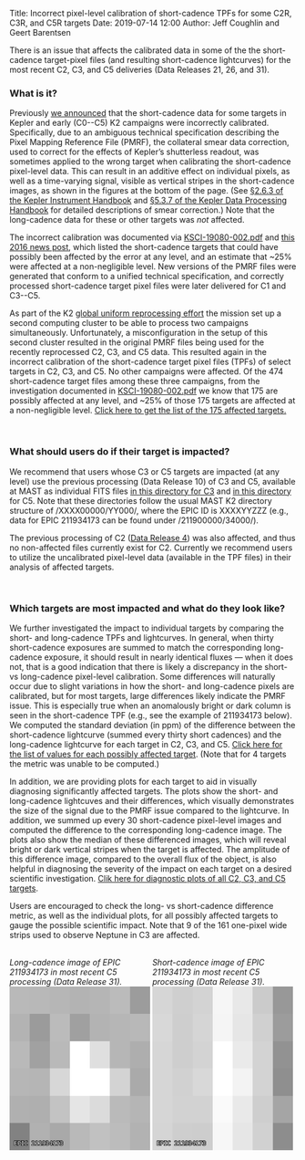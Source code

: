 Title: Incorrect pixel-level calibration of short-cadence TPFs for some C2R, C3R, and C5R targets
Date: 2019-07-14 12:00
Author: Jeff Coughlin and Geert Barentsen

There is an issue that affects the calibrated data in some of the the short-cadence target-pixel files (and resulting short-cadence lightcurves) for the most recent C2, C3, and C5 deliveries (Data Releases 21, 26, and 31).

### What is it?

Previously [we announced](problem-with-kepler-and-k2-short-cadence-pixel-calibration.html) that the short-cadence data for some targets in Kepler and early (C0--C5) K2 campaigns were incorrectly calibrated. Specifically, due to an ambiguous technical specification describing the Pixel Mapping Reference File (PMRF), the collateral smear data correction, used to correct for the effects of Kepler’s shutterless readout, was sometimes applied to the wrong target when calibrating the short-cadence pixel-level data. This can result in an additive effect on individual pixels, as well as a time-varying signal, visible as vertical stripes in the short-cadence images, as shown in the figures at the bottom of the page. (See [§2.6.3 of the Kepler Instrument Handbook](https://archive.stsci.edu/files/live/sites/mast/files/home/missions-and-data/kepler/_documents/KSCI-19033-002-instrument-hb.pdf#page=25) and [§5.3.7 of the Kepler Data Processing Handbook](https://archive.stsci.edu/files/live/sites/mast/files/home/missions-and-data/kepler/_documents/KSCI-19081-002-KDPH.pdf#page=120) for detailed descriptions of smear correction.) Note that the long-cadence data for these or other targets was *not* affected.

The incorrect calibration was documented via [KSCI-19080-002.pdf](data/documentation/KSCI-19080-002.pdf) and [this 2016 news post](problem-with-kepler-and-k2-short-cadence-pixel-calibration.html), which listed the short-cadence targets that could have possibly been affected by the error at any level, and an estimate that ~25% were affected at a non-negligible level. New versions of the PMRF files were generated that conform to a unified technical specification, and correctly processed short-cadence target pixel files were later delivered for C1 and C3--C5.

As part of the K2 [global uniform reprocessing effort](k2-uniform-global-reprocessing-underway.html) the mission set up a second computing cluster to be able to process two campaigns simultaneously. Unfortunately, a misconfiguration in the setup of this second cluster resulted in the original PMRF files being used for the recently reprocessed C2, C3, and C5 data. This resulted again in the incorrect calibration of the short-cadence target pixel files (TPFs) of select targets in C2, C3, and C5. No other campaigns were affected. Of the 474 short-cadence target files among these three campaigns, from the investigation documented in [KSCI-19080-002.pdf](data/documentation/KSCI-19080-002.pdf) we know that 175 are possibly affected at any level, and ~25% of those 175 targets are affected at a non-negligible level. [Click here to get the list of the 175 affected targets.](/data/documentation/k2_reproc_c2_c3_c5_bad_short_cadence_target_list.csv)



<br>

### What should users do if their target is impacted?

We recommend that users whose C3 or C5 targets are impacted (at any level) use the previous processing (Data Release 10) of C3 and C5, available at MAST as individual FITS files [in this directory for C3](https://archive.stsci.edu/missions/k2/target_pixel_files/old_release_bundles/c3/c3_old_release_files/) and [in this directory](https://archive.stsci.edu/missions/k2/target_pixel_files/old_release_bundles/c5/c5_old_release_files/) for C5. Note that these directories follow the usual MAST K2 directory structure of /XXXX00000/YY000/, where the EPIC ID is XXXXYYZZZ (e.g., data for EPIC 211934173 can be found under /211900000/34000/).

The previous processing of C2 (<a href="k2-pipeline-release-notes.html#data-release-4">Data Release 4</a>) was also affected, and thus no non-affected files currently exist for C2. Currently we recommend users to utilize the uncalibrated pixel-level data (available in the TPF files) in their analysis of affected targets.

<br>

### Which targets are most impacted and what do they look like?

We further investigated the impact to individual targets by comparing the short- and long-cadence TPFs and lightcurves. In general, when thirty short-cadence exposures are summed to match the corresponding long-cadence exposure, it should result in nearly identical fluxes &mdash; when it does not, that is a good indication that there is likely a discrepancy in the short- vs long-cadence pixel-level calibration. Some differences will naturally occur due to slight variations in how the short- and long-cadence pixels are calibrated, but for most targets, large differences likely indicate the PMRF issue. This is especially true when an anomalously bright or dark column is seen in the short-cadence TPF (e.g., see the example of 211934173 below). We computed the standard deviation (in ppm) of the difference between the short-cadence lightcurve (summed every thirty short cadences) and the long-cadence lightcurve for each target in C2, C3, and C5. [Click here for the list of values for each possibly affected target](/data/documentation/k2_reproc_c2_c3_c5_short_long_lightcurve_diff_std.csv). (Note that for 4 targets the metric was unable to be computed.)

In addition, we are providing plots for each target to aid in visually diagnosing significantly affected targets. The plots show the short- and long-cadence lightcuves and their differences, which visually demonstrates the size of the signal due to the PMRF issue compared to the lightcurve. In addition, we summed up every 30 short-cadence pixel-level images and computed the difference to the corresponding long-cadence image. The plots also show the median of these differenced images, which will reveal bright or dark vertical stripes when the target is affected. The amplitude of this difference image, compared to the overall flux of the object, is also helpful in diagnosing the severity of the impact on each target on a desired scientific investigation. [Clik here for diagnostic plots of all C2, C3, and C5 targets](/images/news/pmrf/).

Users are encouraged to check the long- vs short-cadence difference metric, as well as the individual plots, for all possibly affected targets to gauge the possible scientific impact. Note that 9 of the 161 one-pixel wide strips used to observe Neptune in C3 are affected.

<br>

<div class="thumbnail" style="width: 49%;display: inline-block;">
<div class="caption">
<i>Long-cadence image of EPIC 211934173 in most recent C5 processing (Data Release 31).</i>
<a href="images/news/epic211934173-lc.png">
<img src="images/news/epic211934173-lc.png" class="img-responsive" alt="EPIC 211934173 long-cadence image">
</a>
</div>
</div>

<div class="thumbnail" style="width: 49%;display: inline-block;">
<div class="caption">
<i>Short-cadence image of EPIC 211934173 in most recent C5 processing (Data Release 31).</i>
<a href="images/news/epic211934173-sc.png">
<img src="images/news/epic211934173-sc.png" class="img-responsive" alt="EPIC 211934173 short-cadence image">
</a>
</div>
</div>
